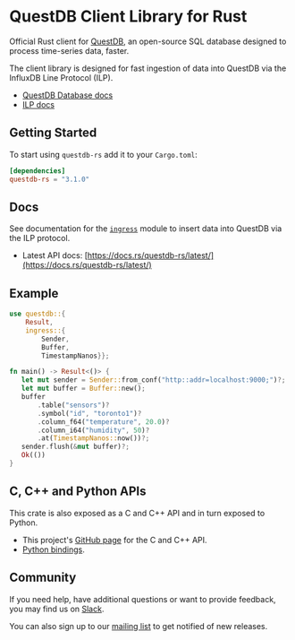 # QuestDB Client Library for Rust

Official Rust client for [QuestDB](https://questdb.io/), an open-source SQL database designed to process time-series data, faster.

The client library is designed for fast ingestion of data into QuestDB via the InfluxDB Line Protocol (ILP).

* [QuestDB Database docs](https://questdb.io/docs/)
* [ILP docs](https://questdb.io/docs/reference/api/ilp/overview/)

## Getting Started

To start using `questdb-rs` add it to your `Cargo.toml`:

```toml
[dependencies]
questdb-rs = "3.1.0"
```

## Docs

See documentation for the [`ingress`](https://docs.rs/questdb-rs/3.1.0/questdb/ingress/) module to insert data into QuestDB via the ILP protocol.

* Latest API docs: [https://docs.rs/questdb-rs/latest/](https://docs.rs/questdb-rs/latest/)

## Example

```rust no_run
use questdb::{
    Result,
    ingress::{
        Sender,
        Buffer,
        TimestampNanos}};

fn main() -> Result<()> {
   let mut sender = Sender::from_conf("http::addr=localhost:9000;")?;
   let mut buffer = Buffer::new();
   buffer
       .table("sensors")?
       .symbol("id", "toronto1")?
       .column_f64("temperature", 20.0)?
       .column_i64("humidity", 50)?
       .at(TimestampNanos::now())?;
   sender.flush(&mut buffer)?;
   Ok(())
}
```

## C, C++ and Python APIs

This crate is also exposed as a C and C++ API and in turn exposed to Python.

* This project's [GitHub page](https://github.com/questdb/c-questdb-client)
  for the C and C++ API.
* [Python bindings](https://github.com/questdb/py-questdb-client).

## Community

If you need help, have additional questions or want to provide feedback, you
may find us on [Slack](https://slack.questdb.io/).

You can also sign up to our [mailing list](https://questdb.io/community/) to
get notified of new releases.
